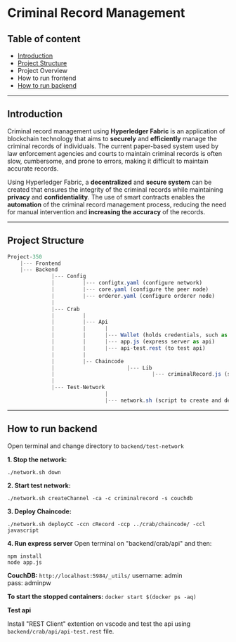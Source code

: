 # Criminal Record Management

## Table of content

- [Introduction](https://github.com/DarkKnight054/Project-350#introduction)
- [Project Structure](https://github.com/DarkKnight054/Project-350#project-structure)
- Project Overview
- How to run frontend
- [How to run backend](https://github.com/DarkKnight054/Project-350#how-to-run-backend)

---

## Introduction

Criminal record management using **Hyperledger Fabric** is an application of blockchain technology that aims to **securely** and **efficiently** manage the criminal records of individuals. The current paper-based system used by law enforcement agencies and courts to maintain criminal records is often slow, cumbersome, and prone to errors, making it difficult to maintain accurate records.

Using Hyperledger Fabric, a **decentralized** and **secure system** can be created that ensures the integrity of the criminal records while maintaining **privacy** and **confidentiality**. The use of smart contracts enables the **automation** of the criminal record management process, reducing the need for manual intervention and **increasing the accuracy** of the records.

--- 

## Project Structure
```js
Project-350
    |--- Frontend
    |--- Backend
              |--- Config
              |         |--- configtx.yaml (configure network)
              |         |--- core.yaml (configure the peer node)
              |         |--- orderer.yaml (configure orderer node)
              |
              |--- Crab
              |         |
              |         |--- Api
              |         |      |
              |         |      |--- Wallet (holds credentials, such as private keys and certificates)
              |         |      |--- app.js (express server as api)
              |         |      |--- api-test.rest (to test api)
              |         |
              |         |-- Chaincode
              |                       |--- Lib
              |                               |--- criminalRecord.js (smart contract)
              |
              |--- Test-Network
                               |
                               |--- network.sh (script to create and deploy channel and chaincode)
```

---

## How to run backend

Open terminal and change directory to ```backend/test-network```

**1. Stop the network:**

```
./network.sh down
```

**2. Start test network:**

```
./network.sh createChannel -ca -c criminalrecord -s couchdb
```

**3. Deploy Chaincode:**

```
./network.sh deployCC -ccn cRecord -ccp ../crab/chaincode/ -ccl javascript
```

**4. Run express server**
Open terminal on "backend/crab/api" and then:

```
npm install
node app.js

```

**CouchDB:**
`http://localhost:5984/_utils/`
username: admin <br>
pass: adminpw <br>

**To start the stopped containers:**
``` docker start $(docker ps -aq) ```


**Test api** <br>

Install "REST Client" extention on vscode and test the api using ```backend/crab/api/api-test.rest``` file.
